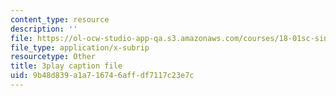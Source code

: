 ```yaml
---
content_type: resource
description: ''
file: https://ol-ocw-studio-app-qa.s3.amazonaws.com/courses/18-01sc-single-variable-calculus-fall-2010/9b48d839a1a716746affdf7117c23e7c_Pd2xP5zDsRw.srt
file_type: application/x-subrip
resourcetype: Other
title: 3play caption file
uid: 9b48d839-a1a7-1674-6aff-df7117c23e7c
---
```

